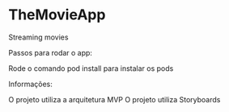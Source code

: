 # TheMovieApp
Streaming movies

Passos para rodar o app:

Rode o comando pod install para instalar os pods

Informações:

O projeto utiliza a arquitetura MVP
O projeto utiliza Storyboards

